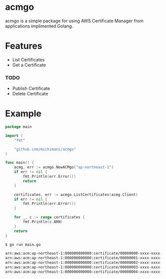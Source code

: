 acmgo
===

acmgo is a simple package for using AWS Certificate Manager from applications implimented Golang.

# Features

- List Certificates
- Get a Certificate

### TODO

- Publish Certificate
- Delete Certificate

# Example

```go
package main

import (
	"fmt"

	"github.com/michimani/acmgo"
)

func main() {
	acmg, err := acmgo.NewACMgo("ap-northeast-1")
	if err != nil {
		fmt.Println(err.Error())
		return
	}

	certificates, err := acmgo.ListCertificates(acmg.Client)
	if err != nil {
		fmt.Println(err.Error())
	}

	for _, c := range certificates {
		fmt.Println(c.ARN)
	}
	return
}
```

```bash
$ go run main.go

arn:aws:acm:ap-northeast-1:000000000000:certificate/00000000-xxxx-xxxx-0000-xxxxxxxxxxxx
arn:aws:acm:ap-northeast-1:000000000000:certificate/00000001-xxxx-xxxx-0000-xxxxxxxxxxxx
arn:aws:acm:ap-northeast-1:000000000000:certificate/00000002-xxxx-xxxx-0000-xxxxxxxxxxxx
arn:aws:acm:ap-northeast-1:000000000000:certificate/00000003-xxxx-xxxx-0000-xxxxxxxxxxxx
arn:aws:acm:ap-northeast-1:000000000000:certificate/00000004-xxxx-xxxx-0000-xxxxxxxxxxxx
```